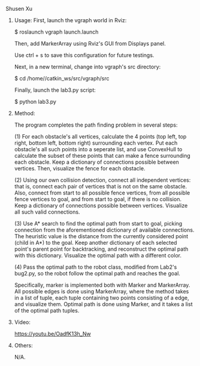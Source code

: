 Shusen Xu

1) Usage:
    First, launch the vgraph world in Rviz:
    
    $ roslaunch vgraph launch.launch

    Then, add MarkerArray using Rviz's GUI from Displays panel.
    
    Use ctrl + s to save this configuration for future testings.
    
    Next, in a new terminal, change into vgraph's src directory:
    
    $ cd /home/<UserName>/catkin_ws/src/vgraph/src 
    
    Finally, launch the lab3.py script:
    
    $ python lab3.py

2) Method:

    The program completes the path finding problem in several steps:
    
    (1) For each obstacle's all vertices, calculate the 4 points (top left, top right, bottom left, bottom right) surrounding each vertex. Put each obstacle's all such points into a seperate list, and use ConvexHull to calculate the subset of these points that can make a fence surrounding each obstacle. Keep a dictionary of connections possible between vertices. Then, visualize the fence for each obstacle.
    
    (2) Using our own collision detection, connect all independent vertices: that is, connect each pair of vertices that is not on the same obstacle. Also, connect from start to all possible fence vertices, from all possible fence vertices to goal, and from start to goal, if there is no collision. Keep a dictionary of connections possible between vertices. Visualize all such valid connections.

    (3) Use A* search to find the optimal path from start to goal, picking connection from the aforementioned dictionary of available connections. The heuristic value is the distance from the currently considered point (child in A*) to the goal. Keep another dictionary of each selected point's parent point for backtracking, and reconstruct the optimal path with this dictionary. Visualize the optimal path with a different color.
    
    (4) Pass the optimal path to the robot class, modified from Lab2's bug2.py, so the robot follow the optimal path and reaches the goal.
    
    Specifically, marker is implemented both with Marker and MarkerArray. All possible edges is done using MarkerArray, where the method takes in a list of tuple, each tuple containing two points consisting of a edge, and visualize them. Optimal path is done using Marker, and it takes a list of the optimal path tuples.

3) Video:

    https://youtu.be/OadfK13h_Nw

4) Others:

    N/A.
